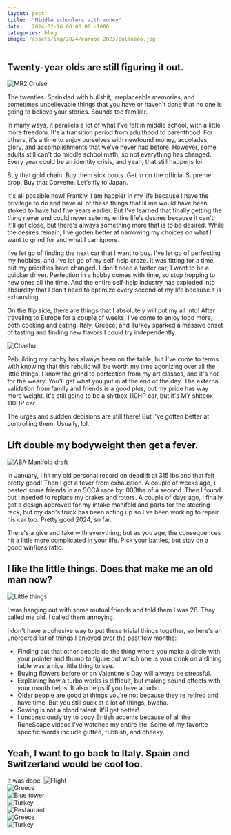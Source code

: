 ```yaml
---
layout: post
title:  "Middle schoolers with money"
date:   2024-02-16 00:00:00 -1000
categories: blog
image: /assets/img/2024/europe-2023/colloseo.jpg
---
```

## Twenty-year olds are still figuring it out.

![MR2 Cruise](https://sudoyashi.com/assets/img/2024/cabby/mr2-cruise.jpg)

The twenties. Sprinkled with bullshit, irreplaceable memories, and sometimes unbelievable things that you have or haven't done that no one is going to believe your stories. Sounds too familiar.

In many ways, it parallels a lot of what I've felt in middle school, with a little more freedom. It's a transition period from adulthood to parenthood. For others, it's a time to enjoy ourselves with newfound money, accolades, glory, and accomplishments that we've never had before. However, some adults still can't do middle school math, so not everything has changed. Every year could be an identity crisis, and yeah, that still happens lol.

Buy that gold chain.
Buy them sick boots.
Get in on the official Supreme drop.
Buy that Corvette.
Let's fly to Japan.

It's all possible now! Frankly, I am happier in my life because I have the privilege to do and have all of these things that lil me would have been stoked to have had five years earlier. But I've learned that finally getting the *thing* never and could never sate my entire life's desires because it can't! It'll get close, but there's always something more that is to be desired. While the desires remain, I've gotten better at narrowing my choices on what I want to grind for and what I can ignore.

I've let go of finding the next car that I want to buy. I've let go of perfecting my hobbies, and I've let go of my self-help craze. It was fitting for a time, but my priorities have changed. I don't need a faster car; I want to be a quicker driver. Perfection in a hobby comes with time, so stop hopping to new ones all the time. And the entire self-help industry has exploded into absurdity that I don't need to optimize every second of my life because it is exhausting.

On the flip side, there are things that I absolutely will put my all into! After traveling to Europe for a couple of weeks, I've come to enjoy food more, both cooking and eating. Italy, Greece, and Turkey sparked a massive onset of tasting and finding new flavors I could try independently.

![Chashu](https://sudoyashi.com/assets/img/2024/chashu.jpg)

Rebuilding my cabby has always been on the table, but I've come to terms with knowing that this rebuild will be worth my time agonizing over all the little things. I know the grind to perfection from my art classes, and it's not for the weary. You'll get what you put in at the end of the day. The external validation from family and friends is a good plus, but my pride has way more weight. It's still going to be a shitbox 110HP car, but it's MY shitbox 110HP car.

The urges and sudden decisions are still there! But I've gotten better at controlling them. Usually, lol.

## Lift double my bodyweight then get a fever.

![ABA Manifold draft](https://www.sudoyashi.com/assets/img/2024/cabby/aba-manifold.jpg)

In January, I hit my old personal record on deadlift at 315 lbs and that felt pretty good! Then I got a fever from exhaustion. A couple of weeks ago, I bested some friends in an SCCA race by .003ths of a second. Then I found out I needed to replace my brakes and rotors. A couple of days ago, I finally got a design approved for my intake manifold and parts for the steering rack, but my dad's truck has been acting up so I've been working to repair his car too. Pretty good 2024, so far.

There's a give and take with everything; but as you age, the consequences hit a little more complicated in your life. Pick your battles, but stay on a good win/loss ratio.

## I like the little things. Does that make me an old man now?

![Little things](https://www.sudoyashi.com/assets/img/2024/little-things.jpg)

I was hanging out with some mutual friends and told them I was 28. They called me old. I called them annoying.

I don't have a cohesive way to put these trivial things together, so here's an unordered list of things I enjoyed over the past few months:

- Finding out that other people do the thing where you make a circle with your pointer and thumb to figure out which one is your drink on a dining table was a nice little thing to see.
- Buying flowers before or on Valentine's Day will always be stressful.
- Explaining how a turbo works is difficult, but making sound effects with your mouth helps. It also helps if you have a turbo.
- Older people are good at things you're not because they're retired and have time. But you still suck at a lot of things, bwaha.
- Sewing is not a blood talent; it'll get better!
- I unconsciously try to copy British accents because of all the RuneScape videos I've watched my entire life. Some of my favorite specific words include gutted, rubbish, and cheeky.

## Yeah, I want to go back to Italy. Spain and Switzerland would be cool too.

It was dope.
![Flight](https://www.sudoyashi.com/assets/img/2024/europe-2023/flight.jpg)
<br>
![Greece](https://www.sudoyashi.com/assets/img/2024/europe-2023/europe-1.jpg)<br>
![Blue tower](https://www.sudoyashi.com/assets/img/2024/europe-2023/europe-3.jpg)<br>
![Turkey](https://www.sudoyashi.com/assets/img/2024/europe-2023/europe-4.jpg)<br>
![Restaurant](https://www.sudoyashi.com/assets/img/2024/europe-2023/restaurant.jpg)<br>
![Greece](https://www.sudoyashi.com/assets/img/2024/europe-2023/europe-6.jpg)<br>
![Turkey](https://www.sudoyashi.com/assets/img/2024/europe-2023/europe-8.jpg)<br>